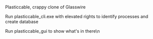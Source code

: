 Plasticcable, crappy clone of Glasswire

Run plasticcable_cli.exe with elevated rights to identify processes and create database

Run plasticcable_gui to show what's in there\n
